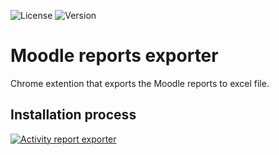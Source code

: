![License](https://img.shields.io/badge/License-MIT-green)
![Version](https://img.shields.io/badge/version-1.0-blue) 
# Moodle reports exporter
Chrome extention that exports the Moodle reports to excel file.
## Installation process
[![Activity report exporter](https://img.youtube.com/vi/C5JOD2qtVWQ/0.jpg)](https://youtu.be/3WUezNd6djU)

